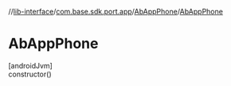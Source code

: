 //[lib-interface](../../../index.md)/[com.base.sdk.port.app](../index.md)/[AbAppPhone](index.md)/[AbAppPhone](-ab-app-phone.md)

# AbAppPhone

[androidJvm]\
constructor()
